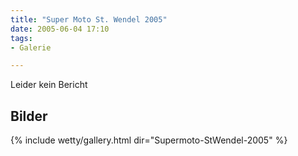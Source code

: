 ```yaml
---
title: "Super Moto St. Wendel 2005"
date: 2005-06-04 17:10
tags: 
- Galerie

---
```

Leider kein Bericht

<!--more-->

## Bilder

{% include wetty/gallery.html dir="Supermoto-StWendel-2005" %}